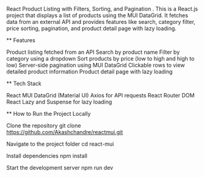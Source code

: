 React Product Listing with Filters, Sorting, and Pagination .
This is a React.js project that displays a list of products using the MUI DataGrid. It fetches data from an external API and provides features like search, category filter, price sorting, pagination, and product detail page with lazy loading.

** Features

Product listing fetched from an API Search by product name Filter by category using a dropdown Sort products by price (low to high and high to low) Server-side pagination using MUI DataGrid Clickable rows to view detailed product information Product detail page with lazy loading

** Tech Stack

React MUI DataGrid (Material UI) Axios for API requests React Router DOM React Lazy and Suspense for lazy loading

** How to Run the Project Locally

Clone the repository git clone https://github.com/Akashchandre/reactmui.git

Navigate to the project folder cd react-mui

Install dependencies npm install

Start the development server npm run dev
